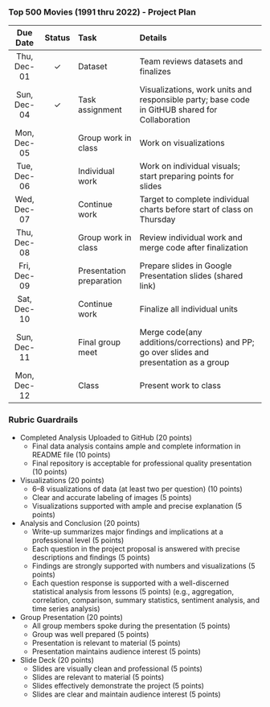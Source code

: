 ### Top 500 Movies (1991 thru 2022) - Project Plan

 | Due Date |  Status | Task |  Details |
 |:------: | :-----: | :-- | :-- |
 | Thu, Dec-01 | &check; | Dataset | Team reviews datasets and finalizes     
 | Sun, Dec-04 | &check; | Task assignment | Visualizations, work units and responsible party; base code in GitHUB shared for Collaboration  
 | Mon, Dec-05 |  | Group work in class | Work on visualizations              
 | Tue, Dec-06 |  | Individual work | Work on individual visuals; start preparing points for slides
 | Wed, Dec-07 |  | Continue work| Target to complete individual charts before start of class on Thursday
 | Thu, Dec-08 |  | Group work in class| Review individual work and merge code after finalization
 | Fri, Dec-09 |  | Presentation preparation| Prepare slides in Google Presentation slides (shared link)
 | Sat, Dec-10 |  | Continue work| Finalize all individual units
 | Sun, Dec-11 |  | Final group meet | Merge code(any additions/corrections) and PP; go over slides and presentation as a group
 | Mon, Dec-12 |  | Class | Present work to class
 
 
 ### Rubric Guardrails
* Completed Analysis Uploaded to GitHub (20 points)
  - Final data analysis contains ample and complete information in README file (10 points)
  - Final repository is acceptable for professional quality presentation (10 points)
* Visualizations (20 points)
  - 6–8 visualizations of data (at least two per question) (10 points)
  - Clear and accurate labeling of images (5 points)
  - Visualizations supported with ample and precise explanation (5 points)
* Analysis and Conclusion (20 points)
  - Write-up summarizes major findings and implications at a professional level (5 points)
  - Each question in the project proposal is answered with precise descriptions and findings (5 points)
  - Findings are strongly supported with numbers and visualizations (5 points)
  - Each question response is supported with a well-discerned statistical analysis from lessons (5 points)
    (e.g., aggregation, correlation, comparison, summary statistics, sentiment analysis, and time series analysis)
* Group Presentation (20 points)
  - All group members spoke during the presentation (5 points)
  - Group was well prepared (5 points)
  - Presentation is relevant to material (5 points)
  - Presentation maintains audience interest (5 points)
* Slide Deck (20 points)
  - Slides are visually clean and professional (5 points)
  - Slides are relevant to material (5 points)
  - Slides effectively demonstrate the project (5 points)
  - Slides are clear and maintain audience interest (5 points)
